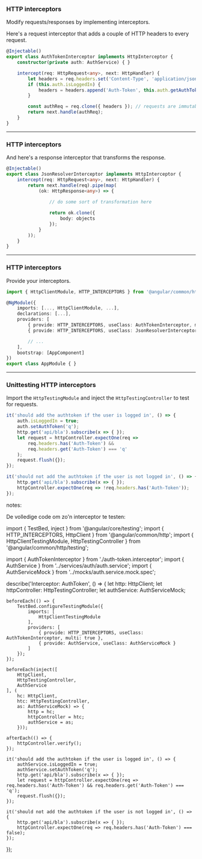 ### HTTP interceptors

Modify requests/responses by implementing interceptors.

Here's a request interceptor that adds a couple of HTTP headers to every request.

```ts
@Injectable()
export class AuthTokenInterceptor implements HttpInterceptor {
	constructor(private auth: AuthService) { }

	intercept(req: HttpRequest<any>, next: HttpHandler) {
        let headers = req.headers.set('Content-Type', 'application/json');
		if (this.auth.isLoggedIn) {
			headers = headers.append('Auth-Token', this.auth.getAuthToken());
		}

		const authReq = req.clone({ headers }); // requests are immutable
		return next.handle(authReq);
	}
}

```

---

### HTTP interceptors

And here's a response interceptor that transforms the response.

```ts
@Injectable()
export class JsonResolverInterceptor implements HttpInterceptor {
	intercept(req: HttpRequest<any>, next: HttpHandler) {
		return next.handle(req).pipe(map(
			(ok: HttpResponse<any>) => {
				
                // do some sort of transformation here

				return ok.clone({
					body: objects
				});
			}
		));
	}
}
```

---

### HTTP interceptors

Provide your interceptors.

```ts
import { HttpClientModule, HTTP_INTERCEPTORS } from '@angular/common/http';

@NgModule({
	imports: [..., HttpClientModule, ...],
	declarations: [...],
	providers: [
		{ provide: HTTP_INTERCEPTORS, useClass: AuthTokenInterceptor, multi: true },
		{ provide: HTTP_INTERCEPTORS, useClass: JsonResolverInterceptor, multi: true },

        // ...
	],
	bootstrap: [AppComponent]
})
export class AppModule { }
```

<!-- .element class="small" -->

---

### Unittesting HTTP interceptors

Import the `HttpTestingModule` and inject the `HttpTestingController` to test for requests.

```ts
it('should add the authtoken if the user is logged in', () => {
	auth.isLoggedIn = true;
	auth.setAuthToken('q');
	http.get('api/bla').subscribe(x => { });
	let request = httpController.expectOne(req =>
		req.headers.has('Auth-Token') &&
		req.headers.get('Auth-Token') === 'q'
	);
	request.flush({});
});
```

```ts
it('should not add the authtoken if the user is not logged in', () => {
	http.get('api/bla').subscribe(x => { });
	httpController.expectOne(req => !req.headers.has('Auth-Token'));
});
```

notes:

De volledige code om zo'n interceptor te testen:

import { TestBed, inject } from '@angular/core/testing';
import { HTTP_INTERCEPTORS, HttpClient } from '@angular/common/http';
import { HttpClientTestingModule, HttpTestingController } from '@angular/common/http/testing';

import { AuthTokenInterceptor } from './auth-token.interceptor';
import { AuthService } from '../services/auth/auth.service';
import { AuthServiceMock } from '../mocks/auth.service.mock.spec';

describe('Interceptor: AuthToken', () => {
	let http: HttpClient;
	let httpController: HttpTestingController;
	let authService: AuthServiceMock;

	beforeEach(() => {
		TestBed.configureTestingModule({
			imports: [
				HttpClientTestingModule
			],
			providers: [
				{ provide: HTTP_INTERCEPTORS, useClass: AuthTokenInterceptor, multi: true },
				{ provide: AuthService, useClass: AuthServiceMock }
			]
		});
	});

	beforeEach(inject([
		HttpClient,
		HttpTestingController,
		AuthService
	], (
		hc: HttpClient,
		htc: HttpTestingController,
		as: AuthServiceMock) => {
			http = hc;
			httpController = htc;
			authService = as;
		}));

	afterEach(() => {
		httpController.verify();
	});

	it('should add the authtoken if the user is logged in', () => {
		authService.isLoggedIn = true;
		authService.setAuthToken('q');
		http.get('api/bla').subscribe(x => { });
		let request = httpController.expectOne(req => req.headers.has('Auth-Token') && req.headers.get('Auth-Token') === 'q');
		request.flush({});
	});

	it('should not add the authtoken if the user is not logged in', () => {
		http.get('api/bla').subscribe(x => { });
		httpController.expectOne(req => req.headers.has('Auth-Token') === false);
	});
});